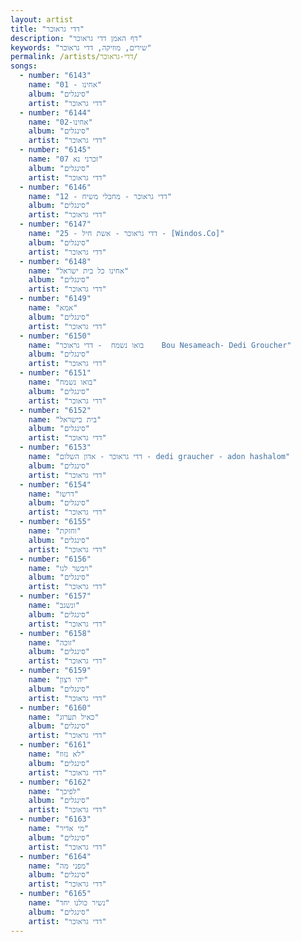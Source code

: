 ```yaml
---
layout: artist
title: "דדי גראוכר"
description: "דף האמן דדי גראוכר"
keywords: "שירים, מוזיקה, דדי גראוכר"
permalink: /artists/דדי-גראוכר/
songs:
  - number: "6143"
    name: "01 - אחינו"
    album: "סינגלים"
    artist: "דדי גראוכר"
  - number: "6144"
    name: "02-אחינו"
    album: "סינגלים"
    artist: "דדי גראוכר"
  - number: "6145"
    name: "07 זכרני נא"
    album: "סינגלים"
    artist: "דדי גראוכר"
  - number: "6146"
    name: "12 - דדי גראוכר - מחבלי משיח"
    album: "סינגלים"
    artist: "דדי גראוכר"
  - number: "6147"
    name: "25 - דדי גראוכר - אשת חיל - [Windos.Co]"
    album: "סינגלים"
    artist: "דדי גראוכר"
  - number: "6148"
    name: "אחינו כל בית ישראל"
    album: "סינגלים"
    artist: "דדי גראוכר"
  - number: "6149"
    name: "אמא"
    album: "סינגלים"
    artist: "דדי גראוכר"
  - number: "6150"
    name: "בואו נשמח  - דדי גראוכר    Bou Nesameach- Dedi Groucher"
    album: "סינגלים"
    artist: "דדי גראוכר"
  - number: "6151"
    name: "בואו נשמח"
    album: "סינגלים"
    artist: "דדי גראוכר"
  - number: "6152"
    name: "בית בישראל"
    album: "סינגלים"
    artist: "דדי גראוכר"
  - number: "6153"
    name: "דדי גראוכר - אדון השלום - dedi graucher - adon hashalom"
    album: "סינגלים"
    artist: "דדי גראוכר"
  - number: "6154"
    name: "דרשו"
    album: "סינגלים"
    artist: "דדי גראוכר"
  - number: "6155"
    name: "וחזקת"
    album: "סינגלים"
    artist: "דדי גראוכר"
  - number: "6156"
    name: "ויבשר לנו"
    album: "סינגלים"
    artist: "דדי גראוכר"
  - number: "6157"
    name: "ונשגב"
    album: "סינגלים"
    artist: "דדי גראוכר"
  - number: "6158"
    name: "זוכה"
    album: "סינגלים"
    artist: "דדי גראוכר"
  - number: "6159"
    name: "יהי רצון"
    album: "סינגלים"
    artist: "דדי גראוכר"
  - number: "6160"
    name: "כאיל תערוג"
    album: "סינגלים"
    artist: "דדי גראוכר"
  - number: "6161"
    name: "לא נזוז"
    album: "סינגלים"
    artist: "דדי גראוכר"
  - number: "6162"
    name: "לפיכך"
    album: "סינגלים"
    artist: "דדי גראוכר"
  - number: "6163"
    name: "מי אדיר"
    album: "סינגלים"
    artist: "דדי גראוכר"
  - number: "6164"
    name: "מפני מה"
    album: "סינגלים"
    artist: "דדי גראוכר"
  - number: "6165"
    name: "נשיר כולנו יחד"
    album: "סינגלים"
    artist: "דדי גראוכר"
---
```

